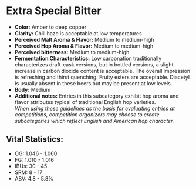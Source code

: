 # Extra Special Bitter

- **Color:** Amber to deep copper
- **Clarity:** Chill haze is acceptable at low temperatures
- **Perceived Malt Aroma & Flavor:** Medium to medium-high
- **Perceived Hop Aroma & Flavor:** Medium to medium-high
- **Perceived bitterness:** Medium to medium-high
- **Fermentation Characteristics:** Low carbonation traditionally characterizes draft-cask versions, but in bottled versions, a slight increase in carbon dioxide content is acceptable. The overall impression is refreshing and thirst quenching. Fruity esters are acceptable. Diacetyl is usually absent in these beers but may be present at low levels.
- **Body:** Medium
- **Additional notes:** Entries in this subcategory exhibit hop aroma and flavor attributes typical of traditional English hop varieties. <br/>
_When using these guidelines as the basis for evaluating entries at competitions, competition organizers may choose to create subcategories which reflect English and American hop character._

## Vital Statistics:

- OG: 1.046 - 1.060
- FG: 1.010 - 1.016
- IBUs: 30 - 45
- SRM: 8 - 17
- ABV: 4.8 - 5.8%
